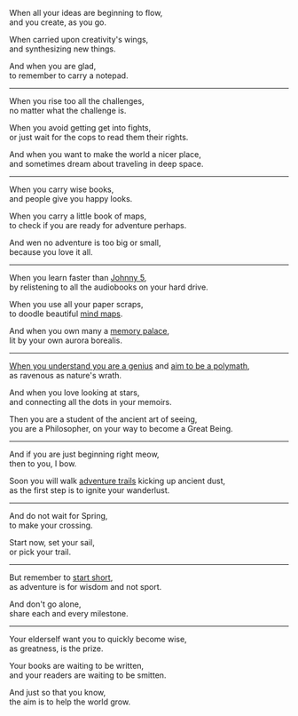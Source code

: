 When all your ideas are beginning to flow,\
and you create, as you go.

When carried upon creativity's wings,\
and synthesizing new things.

And when you are glad,\
to remember to carry a notepad.

---

When you rise too all the challenges,\
no matter what the challenge is.

When you avoid getting get into fights,\
or just wait for the cops to read them their rights.

And when you want to make the world a nicer place,\
and sometimes dream about traveling in deep space.

---

When you carry wise books,\
and people give you happy looks.

When you carry a little book of maps,\
to check if you are ready for adventure perhaps.

And wen no adventure is too big or small,\
because you love it all.

---

When you learn faster than [Johnny 5](https://www.youtube.com/watch?v=WnTKllDbu5o),\
by relistening to all the audiobooks on your hard drive.

When you use all your paper scraps,\
to doodle beautiful [mind maps](https://www.youtube.com/watch?v=DdHG66opp5Y).

And when you own many a [memory palace](https://www.youtube.com/watch?v=PIbz_gKw0XY),\
lit by your own aurora borealis.

---

[When you understand you are a genius](https://www.youtube.com/watch?v=mQPEZdBTOeE) and [aim to be a polymath](https://www.youtube.com/watch?v=0wY0oTsQ9Lc),\
as ravenous as nature's wrath.

And when you love looking at stars,\
and connecting all the dots in your memoirs.

Then you are a student of the ancient art of seeing,\
you are a Philosopher, on your way to become a Great Being.

---

And if you are just beginning right meow,\
then to you, I bow.

Soon you will walk [adventure trails](https://www.youtube.com/watch?v=Ytk9jAkTuA4) kicking up ancient dust,\
as the first step is to ignite your wanderlust.

---

And do not wait for Spring,\
to make your crossing.

Start now, set your sail,\
or pick your trail.

---

But remember to [start short](https://www.youtube.com/watch?v=68jy3_ABvRo),\
as adventure is for wisdom and not sport.

And don't go alone,\
share each and every milestone.

---

Your elderself want you to quickly become wise,\
as greatness, is the prize.

Your books are waiting to be written,\
and your readers are waiting to be smitten.

And just so that you know,\
the aim is to help the world grow.
